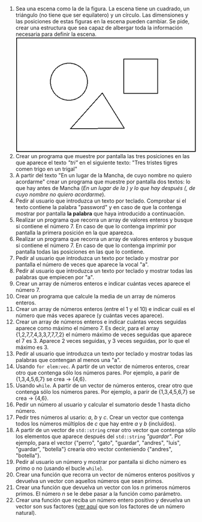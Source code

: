 
1. Sea una escena como la de la figura. La escena tiene un cuadrado, un triángulo (no tiene que ser equilatero) y un círculo. Las dimensiones y las posiciones de estas figuras en la escena pueden cambiar. Se pide, crear una estructura que sea capaz de albergar toda la información necesaria para definir la escena.
![Escena](images/escena.png "Escena")
2. Crear un programa que muestre por pantalla las tres posiciones en las que aparece el texto _"tri"_ en el siguiente texto: "Tres tristes tigres comen trigo en un trigal"
3. A partir del texto "En un lugar de la Mancha, de cuyo nombre no quiero acordarme" crear un programa que muestre por pantalla dos textos: lo que hay antes de Mancha (*En un lugar de la *) y lo que hay después (*, de cuyo nombre no quiero acordarme*).
4. Pedir al usuario que introduzca un texto por teclado. Comprobar si el texto contiene la palabra "password" y en caso de que la contenga mostrar por pantalla **la palabra** que haya introducido a continuación.
5. Realizar un programa que recorra un array de valores enteros y busque si contiene el número 7. En caso de que lo contenga imprimir por pantalla la primera posición en la que aparezca.
6. Realizar un programa que recorra un array de valores enteros y busque si contiene el número 7. En caso de que lo contenga imprimir por pantalla todas las posiciones en las que lo contiene.
7. Pedir al usuario que introduzca un texto por teclado y mostrar por pantalla el número de veces que aparece la vocal "a".
8. Pedir al usuario que introduzca un texto por teclado y mostrar todas las palabras que empiecen por "a".
9. Crear un array de números enteros e indicar cuántas veces aparece el número 7.
10. Crear un programa que calcule la media de un array de números enteros.
11. Crear un array de números enteros (entre el 1 y el 10) e indicar cuál es el número que más veces aparece (y cuántas veces aparece).
12. Crear un array de números enteros e indicar cuántas veces seguidas aparece como máximo el número 7. Es decir, para el array {1,2,7,7,4,3,3,7,7,7,2} el número máximo de veces seguidas que aparece el 7 es 3. Aparece 2 veces seguidas, y 3 veces seguidas, por lo que el máximo es 3.
14. Pedir al  usuario que introduzca un texto por teclado y mostrar todas las palabras que contengan al menos una "a".
13. Usando `for elem:vec`. A partir de un vector de números enteros, crear otro que contenga sólo los números pares. Por ejemplo, a parir de {1,3,4,5,6,7} se crea -> {4,6}.
14. Usando `while`. A partir de un vector de números enteros, crear otro que contenga sólo los números pares. Por ejemplo, a parir de {1,3,4,5,6,7} se crea -> {4,6}.
15. Pedir un número al usuario y calcular el sumatorio desde 1 hasta dicho número.
16. Pedir tres números al usario: _a_, _b_ y _c_. Crear un vector que contenga todos los números múltiplos de _c_ que hay entre _a_ y _b_ (incluídos).
17. A partir de un vector de `std::string` crear otro vector que contenga sólo los elementos que aparece después del `std::string` _"guardar"_. Por ejemplo, para el vector {"perro", "gato", "guardar", "andres", "luis", "guardar", "botella"} crearía otro vector conteniendo {"andres", "botella"}.
18. Pedir al usuario un número y mostrar por pantalla si dicho número es primo o no (usando el bucle `while`).
19. Crear una función que recorra un vector de números enteros positivos y devuelva un vector con aquellos números que sean primos.
20. Crear una función que devuelva un vector con los _n_ primeros números primos. El número _n_ se le debe pasar a la función como parámetro.
21. Crear una función que reciba un número entero positivo y devuelva un vector son sus factores ([ver aquí](https://matematica.fandom.com/wiki/Descomposicion_de_numeros_naturales_en_factores) que son los factores de un número natural).
